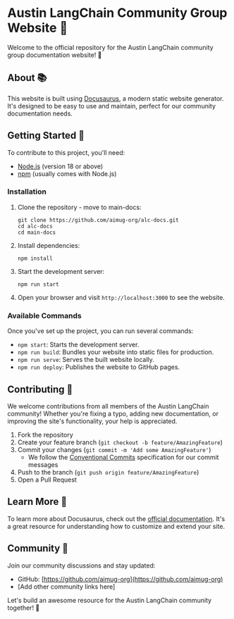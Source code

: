 # Austin LangChain Community Group Website 🌟

Welcome to the official repository for the Austin LangChain community group documentation website! 🤠

## About 📚

This website is built using [Docusaurus](https://docusaurus.io/), a modern static website generator. It's designed to be easy to use and maintain, perfect for our community documentation needs.

## Getting Started 🚀

To contribute to this project, you'll need:

- [Node.js](https://nodejs.org/) (version 18 or above)
- [npm](https://www.npmjs.com/) (usually comes with Node.js)

### Installation

1. Clone the repository - move to main-docs:
   ```
   git clone https://github.com/aimug-org/alc-docs.git
   cd alc-docs
   cd main-docs
   ```

2. Install dependencies:
   ```
   npm install
   ```

3. Start the development server:
   ```
   npm run start
   ```

4. Open your browser and visit `http://localhost:3000` to see the website.

### Available Commands

Once you've set up the project, you can run several commands:

- `npm start`: Starts the development server.
- `npm run build`: Bundles your website into static files for production.
- `npm run serve`: Serves the built website locally.
- `npm run deploy`: Publishes the website to GitHub pages.

## Contributing 🤝

We welcome contributions from all members of the Austin LangChain community! Whether you're fixing a typo, adding new documentation, or improving the site's functionality, your help is appreciated.

1. Fork the repository
2. Create your feature branch (`git checkout -b feature/AmazingFeature`)
3. Commit your changes (`git commit -m 'Add some AmazingFeature'`)
   - We follow the [Conventional Commits](https://www.conventionalcommits.org/en/v1.0.0/) specification for our commit messages
4. Push to the branch (`git push origin feature/AmazingFeature`)
5. Open a Pull Request

## Learn More 🧠

To learn more about Docusaurus, check out the [official documentation](https://docusaurus.io/docs). It's a great resource for understanding how to customize and extend your site.

## Community 💬

Join our community discussions and stay updated:
- GitHub: [https://github.com/aimug-org](https://github.com/aimug-org)
- [Add other community links here]

Let's build an awesome resource for the Austin LangChain community together! 🎉
